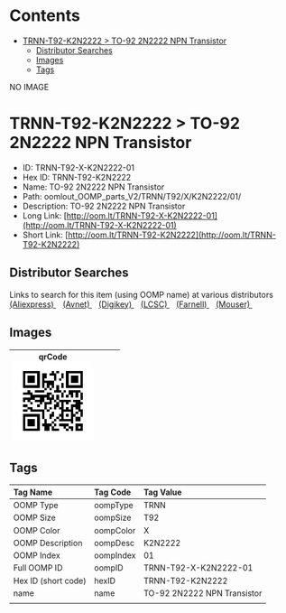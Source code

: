



Contents
========

* [TRNN-T92-K2N2222 > TO-92 2N2222 NPN Transistor](#trnn-t92-k2n2222--to-92-2n2222-npn-transistor)
	* [Distributor Searches](#distributor-searches)
	* [Images](#images)
	* [Tags](#tags)
  
NO IMAGE  
# TRNN-T92-K2N2222 > TO-92 2N2222 NPN Transistor

- ID: TRNN-T92-X-K2N2222-01
- Hex ID: TRNN-T92-K2N2222
- Name: TO-92 2N2222 NPN Transistor
- Path: oomlout_OOMP_parts_V2/TRNN/T92/X/K2N2222/01/
- Description: TO-92 2N2222 NPN Transistor
- Long Link: [http://oom.lt/TRNN-T92-X-K2N2222-01](http://oom.lt/TRNN-T92-X-K2N2222-01)
- Short Link: [http://oom.lt/TRNN-T92-K2N2222](http://oom.lt/TRNN-T92-K2N2222)

## Distributor Searches
  
Links to search for this item (using OOMP name) at various distributors  
[(Aliexpress) ](https://www.aliexpress.com/wholesale?SearchText=TO-92+2N2222+NPN+Transistor)&nbsp;&nbsp;&nbsp;[(Avnet) ](https://www.avnet.com/shop/us/search/TO-92+2N2222+NPN+Transistor)&nbsp;&nbsp;&nbsp;[(Digikey) ](https://www.digikey.co.uk/en/products/result?s=TO-92+2N2222+NPN+Transistor)&nbsp;&nbsp;&nbsp;[(LCSC) ](https://www.lcsc.com/search?q=TO-92+2N2222+NPN+Transistor)&nbsp;&nbsp;&nbsp;[(Farnell) ](https://uk.farnell.com/search?st=TO-92+2N2222+NPN+Transistor)&nbsp;&nbsp;&nbsp;[(Mouser) ](https://www.mouser.com/c/?q=TO-92+2N2222+NPN+Transistor)&nbsp;&nbsp;&nbsp;
## Images
  

|qrCode<br>[![](https://raw.githubusercontent.com/oomlout/oomlout_OOMP_parts_V2/main/TRNN/T92/X/K2N2222/01/qrCode_140.png)](https://github.com/oomlout/oomlout_OOMP_parts_V2/tree/main/TRNN/T92/X/K2N2222/01/qrCode.png)||||
| :---: | :---: | :---: | :---: |

## Tags
  

|Tag Name|Tag Code|Tag Value|
| :--- | :--- | :--- |
|OOMP Type|oompType|TRNN|
|OOMP Size|oompSize|T92|
|OOMP Color|oompColor|X|
|OOMP Description|oompDesc|K2N2222|
|OOMP Index|oompIndex|01|
|Full OOMP ID|oompID|TRNN-T92-X-K2N2222-01|
|Hex ID (short code)|hexID|TRNN-T92-K2N2222|
|name|name|TO-92 2N2222 NPN Transistor|
||||
